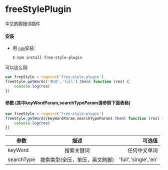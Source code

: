 # freeStylePlugin
中文韵脚搜词插件
#### 安装
* 用 [`npm`](https://www.npmjs.com/get-npm)安装:

  ```console
  $ npm install free-style-plugin
  ```

 可以这么用:
  ```js
  var freeStyle = require('free-style-plugin')
  freeStyle.getWords('单词','full').then( function (res) {
      console.log(res)
  })  
  ```

#### 参数 (其中keyWordParam,searchTypeParam请参照下面表格)
  ```js
  var freeStyle = require('free-style-plugin')
  freeStyle.getWords(keyWordParam,searchTypeParam).then( function (res) {
      console.log(res)
  })  
  ```

| 参数         | 描述      | 可选值  |
| ----------- |:---------:| -----:|
| keyWord     | 搜索关键词 | 任何中文单词 |
| searchType  | 搜索类型(全压，单压，英文韵脚)  |  'full','single','en' |